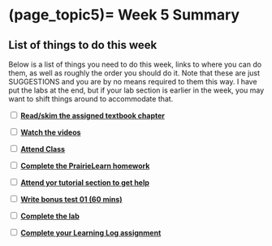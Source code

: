 (page_topic5)=
Week 5 Summary
=======================

## List of things to do this week

Below is a list of things you need to do this week, links to where you can do them, as well as roughly the order you should do it.
Note that these are just SUGGESTIONS and you are by no means required to them this way. 
I have put the labs at the end, but if your lab section is earlier in the week, you may want to shift things around to accommodate that.

<label><input type="checkbox" id="week05_task1" class="box"> [**Read/skim the assigned textbook chapter**](./readings.md)</input></label>

<label><input type="checkbox" id="week05_task2" class="box"> [**Watch the videos**](./videos.md) </input></label>

<label><input type="checkbox" id="week0X_task3" class="box"> [**Attend Class**](./classes.md)</input></label>

<label><input type="checkbox" id="week05_task3" class="box"> [**Complete the PrairieLearn homework**](./homework.md) </input></label>

<label><input type="checkbox" id="week05_task4" class="box"> [**Attend yor tutorial section to get help**](https://canvas.ubc.ca/courses/81870/external_tools/5284) </input></label>

<label><input type="checkbox" id="week05_task5" class="box"> [**Write bonus test 01 (60 mins)**](./test.md) </input></label>

<label><input type="checkbox" id="week05_task6" class="box"> [**Complete the lab**](./lab.md) </input></label>

<label><input type="checkbox" id="week05_task7" class="box"> [**Complete your Learning Log assignment**](./learninglogs.md) </input></label>
